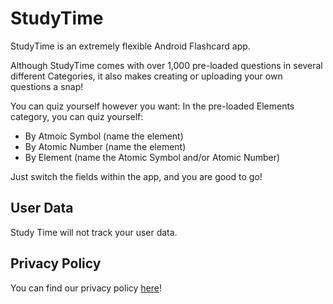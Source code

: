 # StudyTime

StudyTime is an extremely flexible Android Flashcard app. 

Although StudyTime comes with over 1,000 pre-loaded questions in several different Categories, it also makes creating or uploading your own questions a snap!

You can quiz yourself however you want: In the pre-loaded Elements category, you can quiz yourself:
- By Atmoic Symbol (name the element)
- By Atomic Number (name the element)
- By Element (name the Atomic Symbol and/or Atomic Number)

Just switch the fields within the app, and you are good to go!

## User Data

Study Time will not track your user data.

## Privacy Policy

You can find our privacy policy  <a href="https://braultomatic.github.io/studytime/privacy">here</a>!